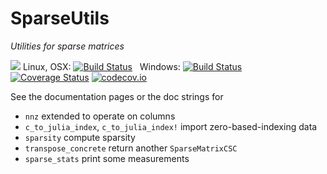 # SparseUtils

*Utilities for sparse matrices*

[![](https://img.shields.io/badge/docs-latest-blue.svg)](https://jlapeyre.github.io/SparseUtils.jl/latest)
Linux, OSX: [![Build Status](https://travis-ci.org/jlapeyre/SparseUtils.jl.svg?branch=master)](https://travis-ci.org/jlapeyre/SparseUtils.jl)
&nbsp;
Windows: [![Build Status](https://ci.appveyor.com/api/projects/status/github/jlapeyre/SparseUtils.jl?branch=master&svg=true)](https://ci.appveyor.com/project/jlapeyre/sparseutils-jl)
&nbsp; &nbsp; &nbsp;
[![Coverage Status](https://coveralls.io/repos/jlapeyre/SparseUtils.jl/badge.svg?branch=master&service=github)](https://coveralls.io/github/jlapeyre/SparseUtils.jl?branch=master)
[![codecov.io](http://codecov.io/github/jlapeyre/SparseUtils.jl/coverage.svg?branch=master)](http://codecov.io/github/jlapeyre/SparseUtils.jl?branch=master)

See the documentation pages or the doc strings for

* `nnz` extended to operate on columns
* `c_to_julia_index`, `c_to_julia_index!` import zero-based-indexing data
* `sparsity` compute sparsity
* `transpose_concrete` return another `SparseMatrixCSC`
* `sparse_stats` print some measurements
